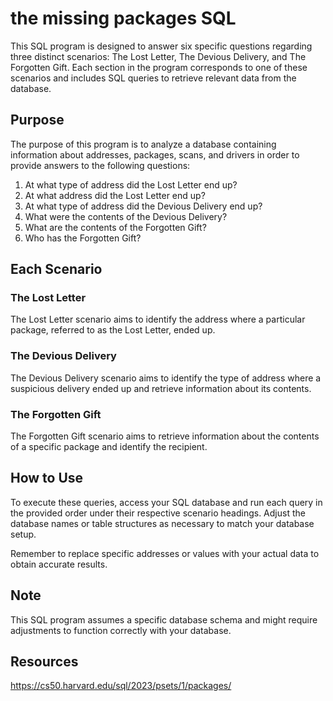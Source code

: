 # the missing packages SQL
This SQL program is designed to answer six specific questions regarding three distinct scenarios: The Lost Letter, The Devious Delivery, and The Forgotten Gift. Each section in the program corresponds to one of these scenarios and includes SQL queries to retrieve relevant data from the database.

## Purpose
The purpose of this program is to analyze a database containing information about addresses, packages, scans, and drivers in order to provide answers to the following questions:

1. At what type of address did the Lost Letter end up?
2. At what address did the Lost Letter end up?
3. At what type of address did the Devious Delivery end up?
4. What were the contents of the Devious Delivery?
5. What are the contents of the Forgotten Gift?
6. Who has the Forgotten Gift?
   
## Each Scenario
### The Lost Letter
The Lost Letter scenario aims to identify the address where a particular package, referred to as the Lost Letter, ended up.

### The Devious Delivery
The Devious Delivery scenario aims to identify the type of address where a suspicious delivery ended up and retrieve information about its contents.

### The Forgotten Gift
The Forgotten Gift scenario aims to retrieve information about the contents of a specific package and identify the recipient.

## How to Use
To execute these queries, access your SQL database and run each query in the provided order under their respective scenario headings. Adjust the database names or table structures as necessary to match your database setup.

Remember to replace specific addresses or values with your actual data to obtain accurate results.

## Note
This SQL program assumes a specific database schema and might require adjustments to function correctly with your database.

## Resources
https://cs50.harvard.edu/sql/2023/psets/1/packages/

